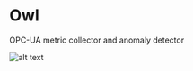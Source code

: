 # Owl

OPC-UA metric collector and anomaly detector

![alt text](https://raw.githubusercontent.com/InviewComp/Owl/Owl_architecture.jpg)
